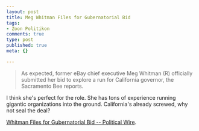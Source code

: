 ```yaml
--- 
layout: post
title: Meg Whitman Files for Gubernatorial Bid
tags: 
- Zoon Politikon
comments: true
type: post
published: true
meta: {}

---
```

<blockquote>As expected, former eBay chief executive Meg Whitman (R) officially submitted her bid to explore a run for California governor, the Sacramento Bee reports.</blockquote>

I think she's perfect for the role. She has tons of experience running gigantic organizations into the ground. California's already screwed, why not seal the deal?

<a href="http://politicalwire.com/archives/2009/02/09/whitman_files_for_gubernatorial_bid.html">Whitman Files for Gubernatorial Bid -- Political Wire</a>.
